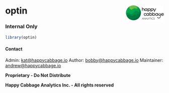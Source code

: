 # optin <img src='man/figures/logo.png' align="right" height="52" />

<!-- badges: start -->

<!-- badges: end -->


### Internal Only

``` r
library(optin)

```


#### Contact

Admin: kat@happycabbage.io
Author: bobby@happycabbage.io 
Maintainer: andrew@happycabbage.io



**Proprietary - Do Not Distribute**

**Happy Cabbage Analytics Inc. - All rights reserved**
